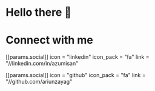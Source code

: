 # Hello there 👋

# Connect with me

[[params.social]]
    icon = "linkedin"
    icon_pack = "fa"
    link = "//linkedin.com/in/azumisan"
    
[[params.social]]
icon = "github"
icon_pack = "fa"
link = "//github.com/ariunzayag"

